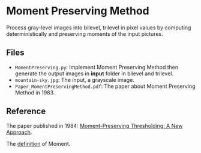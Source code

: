# Moment Preserving Method
Process gray-level images into bilevel, trilevel in pixel values by computing deterministically and preserving moments of the input pictures.

## Files
- `MomentPreserving.py`: Implement Moment Preserving Method then generate the output images in **input** folder in bilevel and trilevel.
- `mountain-sky.jpg`: The input, a grayscale image.
- `Paper_MomentPreservingMethod.pdf`: The paper about Moment Preserving Method in 1983.

## Reference
The paper published in 1984: [Moment-Preserving Thresholding: A New Approach](https://people.cs.nctu.edu.tw/~whtsai/Journal%20Paper%20PDFs/Tsai_CVGIP(journal)_1985.pdf).

The [definition](https://www.statisticshowto.datasciencecentral.com/what-is-a-moment/) of Moment.
